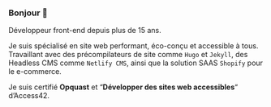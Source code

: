 ### Bonjour 👋

Développeur front-end depuis plus de 15 ans.

Je suis spécialisé en site web performant, éco-conçu et accessible à tous. Travaillant avec des précompilateurs de site comme `Hugo` et `Jekyll`, des Headless CMS comme `Netlify CMS`, ainsi que la solution SAAS `Shopify` pour le e-commerce.

Je suis certifié **Opquast** et “**Développer des sites web accessibles**“ d’Access42.
